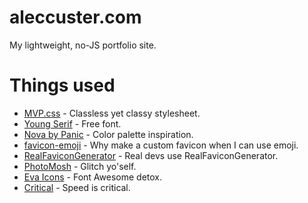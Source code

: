 # aleccuster.com

My lightweight, no-JS portfolio site.

# Things used

- [MVP.css](https://andybrewer.github.io/mvp/) - Classless yet classy stylesheet.
- [Young Serif](https://open-foundry.com/fonts/young_serif_regular) - Free font.
- [Nova by Panic](https://nova.app) - Color palette inspiration.
- [favicon-emoji](https://github.com/albinekb/favicon-emoji) - Why make a custom favicon when I can use emoji.
- [RealFaviconGenerator](https://realfavicongenerator.net) - Real devs use RealFaviconGenerator.
- [PhotoMosh](https://photomosh.com) - Glitch yo'self.
- [Eva Icons](https://akveo.github.io/eva-icons/#/) - Font Awesome detox.
- [Critical](https://github.com/addyosmani/critical) - Speed is critical.

